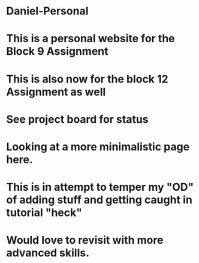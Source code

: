 # Daniel-Personal
# This is a personal website for the Block 9 Assignment
# This is also now for the block 12 Assignment as well
# See project board for status

# Looking at a more minimalistic page here.
# This is in attempt to temper my "OD" of adding stuff and getting caught in tutorial "heck"
# Would love to revisit with more advanced skills.
